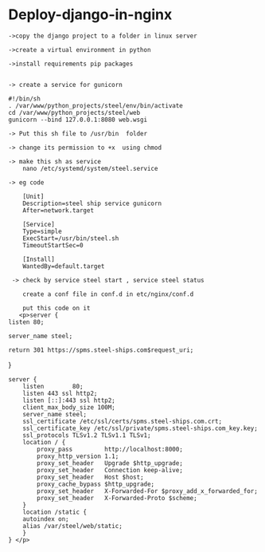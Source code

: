 # Deploy-django-in-nginx



    ->copy the django project to a folder in linux server

    ->create a virtual environment in python

    ->install requirements pip packages
    
    
    -> create a service for gunicorn
    
    #!/bin/sh
    . /var/www/python_projects/steel/env/bin/activate
    cd /var/www/python_projects/steel/web
    gunicorn --bind 127.0.0.1:8080 web.wsgi
    
    -> Put this sh file to /usr/bin  folder
    
    -> change its permission to +x  using chmod
    
    -> make this sh as service 
        nano /etc/systemd/system/steel.service
        
    -> eg code 
    
        [Unit]
        Description=steel ship service gunicorn
        After=network.target

        [Service]
        Type=simple
        ExecStart=/usr/bin/steel.sh
        TimeoutStartSec=0

        [Install]
        WantedBy=default.target
        
     -> check by service steel start , service steel status
     
        create a conf file in conf.d in etc/nginx/conf.d
        
        put this code on it
       <p>server {
    listen 80;
    
    server_name steel;

    return 301 https://spms.steel-ships.com$request_uri;
}




    server {
        listen        80;
        listen 443 ssl http2;
        listen [::]:443 ssl http2;
        client_max_body_size 100M;
        server_name steel;
        ssl_certificate /etc/ssl/certs/spms.steel-ships.com.crt;
        ssl_certificate_key /etc/ssl/private/spms.steel-ships.com_key.key;
        ssl_protocols TLSv1.2 TLSv1.1 TLSv1;
        location / {
            proxy_pass         http://localhost:8000;
            proxy_http_version 1.1;
            proxy_set_header   Upgrade $http_upgrade;
            proxy_set_header   Connection keep-alive;
            proxy_set_header   Host $host;
            proxy_cache_bypass $http_upgrade;
            proxy_set_header   X-Forwarded-For $proxy_add_x_forwarded_for;
            proxy_set_header   X-Forwarded-Proto $scheme;
        }
        location /static {
        autoindex on;
        alias /var/steel/web/static;
        }
    } </p>

    
    
